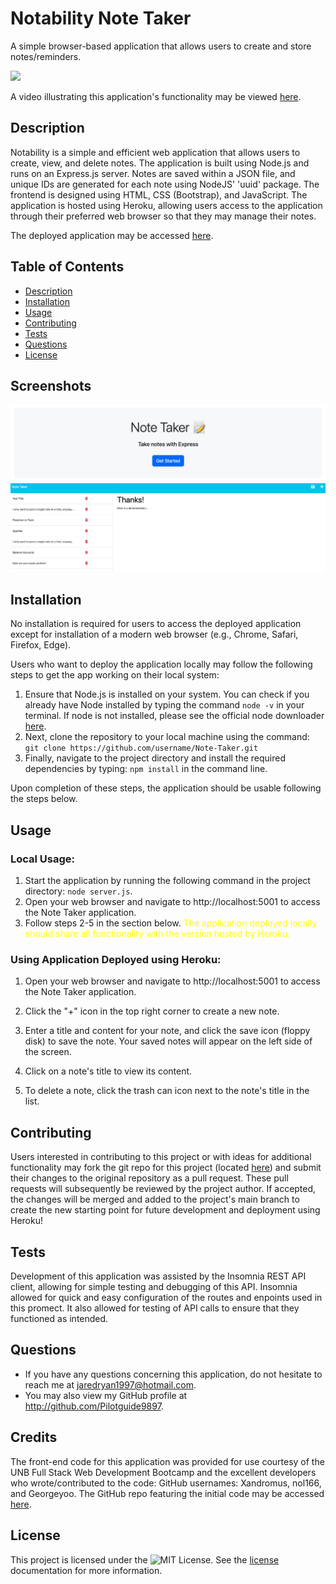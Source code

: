 # Notability Note Taker
A simple browser-based application that allows users to create and store notes/reminders.

![](https://img.shields.io/badge/License-MIT-yellow.svg)

A video illustrating this application's functionality may be viewed [here](https://youtu.be/HIwSCIZ18_U).

## Description
Notability is a simple and efficient web application that allows users to create, view, and delete notes. The application is built using Node.js and runs on an Express.js server. Notes are saved within a JSON file, and unique IDs are generated for each note using NodeJS' 'uuid' package. The frontend is designed using HTML, CSS (Bootstrap), and JavaScript. The application is hosted using Heroku, allowing users access to the application through their preferred web browser so that they may manage their notes.

The deployed application may be accessed [here](). 

## Table of Contents
- [Description](#description)
- [Installation](#installation)
- [Usage](#usage)
- [Contributing](#contributing) 
- [Tests](#tests) 
- [Questions](#questions)
- [License](#license)

## Screenshots 

![Landing Page](https://github.com/Pilotguide9897/Notability/blob/main/Notability%20Screenshots/Landing%20Page.png)
![Notes Page](https://github.com/Pilotguide9897/Notability/blob/main/Notability%20Screenshots/Notes%20Page.png)

## Installation
No installation is required for users to access the deployed application except for installation of a modern web browser (e.g., Chrome, Safari, Firefox, Edge).

Users who want to deploy the application locally may follow the following steps to get the app working on their local system:
1. Ensure that Node.js is installed on your system. You can check if you already have Node installed by typing the command `node -v` in your terminal. If node is not installed, please see the official node downloader [here](https://nodejs.org/en/download). 
2. Next, clone the repository to your local machine using the command: `git clone https://github.com/username/Note-Taker.git
`
3. Finally, navigate to the project directory and install the required dependencies by typing: `npm install` in the command line.

Upon completion of these steps, the application should be usable following the steps below.

## Usage
### Local Usage:
1. Start the application by running the following command in the project directory: `node server.js`.
2. Open your web browser and navigate to http://localhost:5001 to access the Note Taker application.
3. Follow steps 2-5 in the section below. <span style="color:yellow">The application deployed locally should share all functionality with the version hosted by Heroku.</span>

### Using Application Deployed using Heroku:
1. Open your web browser and navigate to http://localhost:5001 to access the Note Taker application.

2. Click the "+" icon in the top right corner to create a new note.

3. Enter a title and content for your note, and click the save icon (floppy disk) to save the note. Your saved notes will appear on the left side of the screen. 

4. Click on a note's title to view its content.

5. To delete a note, click the trash can icon next to the note's title in the list.

## Contributing
Users interested in contributing to this project or with ideas for additional functionality may fork the git repo for this project (located [here](https://github.com/Pilotguide9897/Notability)) and submit their changes to the original repository as a pull request. These pull requests will subsequently be reviewed by the project author. If accepted, the changes will be merged and added to the project's main branch to create the new starting point for future development and deployment using Heroku!

## Tests

Development of this application was assisted by the Insomnia REST API client, allowing for simple testing and debugging of this API. Insomnia allowed for quick and easy configuration of the routes and enpoints used in this promect. It also allowed for testing of API calls to ensure that they functioned as intended. 

## Questions
* If you have any questions concerning this application, do not hesitate to reach me at jaredryan1997@hotmail.com.
* You may also view my GitHub profile at http://github.com/Pilotguide9897.

## Credits
The front-end code for this application was provided for use courtesy of the UNB Full Stack Web Development Bootcamp and the excellent developers who wrote/contributed to the code: GitHub usernames: Xandromus, nol166, and Georgeyoo. The GitHub repo featuring the initial code may be accessed [here](https://github.com/coding-boot-camp/miniature-eureka).

## License
This project is licensed under the ![MIT License](https://img.shields.io/badge/License-MIT-yellow.svg). See the [license](https://opensource.org/licenses/MIT) documentation for more information.
